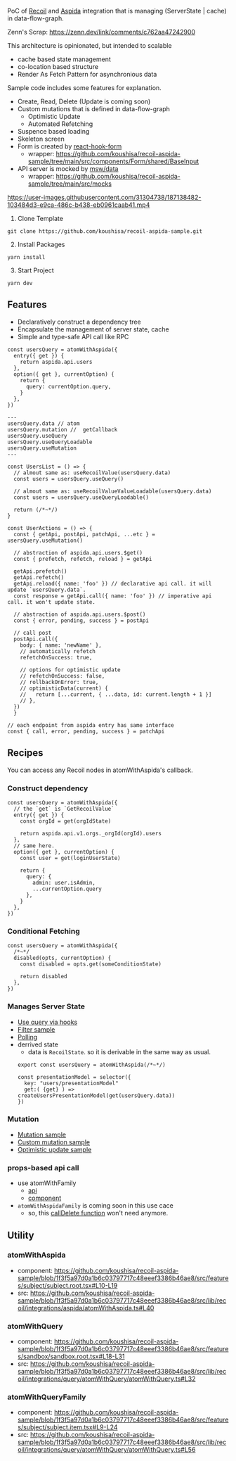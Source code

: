 PoC of [Recoil](https://github.com/facebookexperimental/Recoil) and [Aspida](https://github.com/aspida/aspida) integration that is managing (ServerState | cache) in data-flow-graph.

Zenn's Scrap: https://zenn.dev/link/comments/c762aa47242900

This architecture is opinionated, but intended to scalable 
- cache based state management
- co-location based structure
- Render As Fetch Pattern for asynchronious data

Sample code includes some features for explanation.

- Create, Read, Delete (Update is coming soon)
- Custom mutations that is defined in data-flow-graph
  - Optimistic Update
  - Automated Refetching
- Suspence based loading
- Skeleton screen
- Form is created by [react-hook-form](https://github.com/react-hook-form/react-hook-form)
  - wrapper: https://github.com/koushisa/recoil-aspida-sample/tree/main/src/components/Form/shared/BaseInput
- API server is mocked by [msw/data](https://github.com/mswjs/data)
  - wrapper: https://github.com/koushisa/recoil-aspida-sample/tree/main/src/mocks


https://user-images.githubusercontent.com/31304738/187138482-103484d3-e9ca-486c-b438-eb0961caab41.mp4

1. Clone Template

```
git clone https://github.com/koushisa/recoil-aspida-sample.git
```

2. Install Packages

```
yarn install
```

3. Start Project

```
yarn dev
```

## Features

- Declaratively construct a dependency tree
- Encapsulate the management of server state, cache
- Simple and type-safe API call like RPC


```tsx
const usersQuery = atomWithAspida({
  entry({ get }) {
    return aspida.api.users
  },
  option({ get }, currentOption) {
    return {
      query: currentOption.query,
    }
  },
})

---
usersQuery.data // atom 
usersQuery.mutation //  getCallback
usersQuery.useQuery 
usersQuery.useQueryLoadable
usersQuery.useMutation
---

const UsersList = () => {
  // almout same as: useRecoilValue(usersQuery.data)
  const users = usersQuery.useQuery()
  
  // almout same as: useRecoilValueValueLoadable(usersQuery.data)
  const users = usersQuery.useQueryLoadable()

  return (/*~*/)
}

const UserActions = () => {
  const { getApi, postApi, patchApi, ...etc } = usersQuery.useMutation()
  
  // abstraction of aspida.api.users.$get()
  const { prefetch, refetch, reload } = getApi

  getApi.prefetch()
  getApi.refetch()
  getApi.reload({ name: 'foo' }) // declarative api call. it will update `usersQuery.data`.
  const response = getApi.call({ name: 'foo' }) // imperative api call. it won't update state.

  // abstraction of aspida.api.users.$post()
  const { error, pending, success } = postApi

  // call post
  postApi.call({
    body: { name: 'newName' },
    // automatically refetch
    refetchOnSuccess: true,

    // options for optimistic update
    // refetchOnSuccess: false,
    // rollbackOnError: true,
    // optimisticData(current) {
    //   return [...current, { ...data, id: current.length + 1 }]
    // },
  })
  }

// each endpoint from aspida entry has same interface
const { call, error, pending, success } = patchApi
```

## Recipes

You can access any Recoil nodes in atomWithAspida's callback.

### Construct dependency 

```tsx
const usersQuery = atomWithAspida({
  // the `get` is `GetRecoilValue`
  entry({ get }) {
    const orgId = get(orgIdState)

    return aspida.api.v1.orgs._orgId(orgId).users
  },
  // same here.
  option({ get }, currentOption) {
    const user = get(loginUserState)
  
    return {
      query: { 
        admin: user.isAdmin,
        ...currentOption.query
      },
    }
  },
})
```

### Conditional Fetching

```tsx
const usersQuery = atomWithAspida({
  /*~*/
  disabled(opts, currentOption) {
    const disabled = opts.get(someConditionState)

    return disabled
  },
})
```

### Manages Server State

- [Use query via hooks](https://github.com/koushisa/recoil-aspida-sample/blob/1f3f5a97d0a1b6c03797717c48eeef3386b46ae8/src/features/subject/subject.list.tsx#L15-L16)
- [Filter sample](https://github.com/koushisa/recoil-aspida-sample/blob/1f3f5a97d0a1b6c03797717c48eeef3386b46ae8/src/features/subject/subject.filter.tsx#L15-L25)
- [Polling](https://github.com/koushisa/recoil-aspida-sample/blob/1f3f5a97d0a1b6c03797717c48eeef3386b46ae8/src/features/student/student.list.tsx#L24-L30)
- derrived state
  - data is `RecoilState`. so it is derivable in the same way as usual.
  ```tsx
  export const usersQuery = atomWithAspida(/*~*/)

  const presentationModel = selector({
    key: "users/presentationModel"
    get:( {get} ) => createUsersPresentationModel(get(usersQuery.data))
  })
  ```

### Mutation

- [Mutation sample](https://github.com/koushisa/recoil-aspida-sample/blob/1f3f5a97d0a1b6c03797717c48eeef3386b46ae8/src/features/subject/subject.form.tsx#L20-L29)
- [Custom mutation sample](https://github.com/koushisa/recoil-aspida-sample/blob/1f3f5a97d0a1b6c03797717c48eeef3386b46ae8/src/features/sandbox/sandbox.root.tsx#L23-L56)
- [Optimistic update sample](https://github.com/koushisa/recoil-aspida-sample/blob/1f3f5a97d0a1b6c03797717c48eeef3386b46ae8/src/features/subject/subject.form.tsx#L52-L64)

### props-based api call

- use atomWithFamily
  - [api](https://github.com/koushisa/recoil-aspida-sample/blob/1f3f5a97d0a1b6c03797717c48eeef3386b46ae8/src/features/subject/subject.item.tsx#L9-L24)
  - [component](https://github.com/koushisa/recoil-aspida-sample/blob/1f3f5a97d0a1b6c03797717c48eeef3386b46ae8/src/features/subject/subject.item.tsx#L48-L51)
- `atomWithAspidaFamily` is coming soon in this use cace
  - so, this [callDelete function](https://github.com/koushisa/recoil-aspida-sample/blob/1f3f5a97d0a1b6c03797717c48eeef3386b46ae8/src/features/subject/subject.item.tsx#L15-L21) won't need anymore.

## Utility 

### atomWithAspida

- component: https://github.com/koushisa/recoil-aspida-sample/blob/1f3f5a97d0a1b6c03797717c48eeef3386b46ae8/src/features/subject/subject.root.tsx#L10-L19
- src: https://github.com/koushisa/recoil-aspida-sample/blob/1f3f5a97d0a1b6c03797717c48eeef3386b46ae8/src/lib/recoil/integrations/aspida/atomWithAspida.ts#L40

### atomWithQuery

- component: https://github.com/koushisa/recoil-aspida-sample/blob/1f3f5a97d0a1b6c03797717c48eeef3386b46ae8/src/features/sandbox/sandbox.root.tsx#L18-L31
- src: https://github.com/koushisa/recoil-aspida-sample/blob/1f3f5a97d0a1b6c03797717c48eeef3386b46ae8/src/lib/recoil/integrations/query/atomWithQuery/atomWithQuery.ts#L32

### atomWithQueryFamily

- component: https://github.com/koushisa/recoil-aspida-sample/blob/1f3f5a97d0a1b6c03797717c48eeef3386b46ae8/src/features/subject/subject.item.tsx#L9-L24
- src: https://github.com/koushisa/recoil-aspida-sample/blob/1f3f5a97d0a1b6c03797717c48eeef3386b46ae8/src/lib/recoil/integrations/query/atomWithQuery/atomWithQuery.ts#L56
